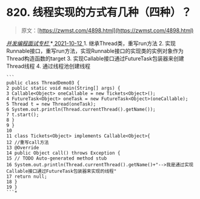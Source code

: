 <!--yml
category: 未分类
date: 0001-01-01 00:00:00
-->

# 820\. 线程实现的⽅式有⼏种（四种）？

> 原文：[https://zwmst.com/4898.html](https://zwmst.com/4898.html)

   [ *并发编程面试专栏* ](https://zwmst.com/%e5%b9%b6%e5%8f%91%e7%bc%96%e7%a8%8b%e9%9d%a2%e8%af%95%e4%b8%93%e6%a0%8f)*[ <time datetime="2021-10-13T01:08:18+08:00"> 2021-10-12 </time> ](https://zwmst.com/4898.html)  1.  继承Thread类，重写run⽅法
2.  实现Runnable接⼝，重写run⽅法，实现Runnable接⼝的实现类的实例对象作为Thread构造函数的target
3.  实现Callable接⼝通过FutureTask包装器来创建Thread线程
4.  通过线程池创建线程

    ```
    public class ThreadDemo03 {
    2 public static void main(String[] args) {
    3 Callable<Object> oneCallable = new Tickets<Object>();
    4 FutureTask<Object> oneTask = new FutureTask<Object>(oneCallable);
    5 Thread t = new Thread(oneTask);
    6 System.out.println(Thread.currentThread().getName());
    7 t.start();
    8 }
    9 }
    10
    11 class Tickets<Object> implements Callable<Object>{
    12 //重写call⽅法
    13 @Override
    14 public Object call() throws Exception {
    15 // TODO Auto-generated method stub
    16 System.out.println(Thread.currentThread().getName()+"-->我是通过实现Callable接⼝通过FutureTask包装器来实现的线程"
    17 return null;
    18 } 
    19 }
    ```*
